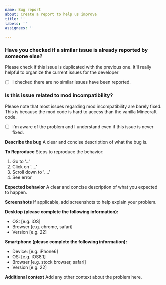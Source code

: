 ```yaml
---
name: Bug report
about: Create a report to help us improve
title: ''
labels: ''
assignees: ''

---
```


### Have you checked if a similar issue is already reported by someone else?

Please check if this issue is duplicated with the previous one. It'll really helpful to organize the current issues for the developer

- [ ] I checked there are no similar issues have been reported.

### Is this issue related to mod incompatibility? ###

Please note that most issues regarding mod incompatibility are barely fixed. This is because the mod code is hard to access than the vanilla Minecraft code. 

- [ ] I'm aware of the problem and I understand even if this issue is never fixed.

**Describe the bug**
A clear and concise description of what the bug is.

**To Reproduce**
Steps to reproduce the behavior:
1. Go to '...'
2. Click on '....'
3. Scroll down to '....'
4. See error

**Expected behavior**
A clear and concise description of what you expected to happen.

**Screenshots**
If applicable, add screenshots to help explain your problem.

**Desktop (please complete the following information):**
 - OS: [e.g. iOS]
 - Browser [e.g. chrome, safari]
 - Version [e.g. 22]

**Smartphone (please complete the following information):**
 - Device: [e.g. iPhone6]
 - OS: [e.g. iOS8.1]
 - Browser [e.g. stock browser, safari]
 - Version [e.g. 22]

**Additional context**
Add any other context about the problem here.
